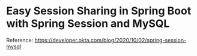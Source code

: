Easy Session Sharing in Spring Boot with Spring Session and MySQL
=================================================================

Reference: https://developer.okta.com/blog/2020/10/02/spring-session-mysql
